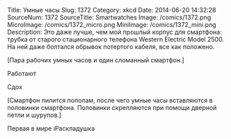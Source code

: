 Title: Умные часы 
Slug: 1372 
Category: xkcd 
Date: 2014-06-20 14:32:28 
SourceNum: 1372 
SourceTitle: Smartwatches 
Image: /comics/1372.png 
MicroImage: /comics/1372_micro.png 
MiniImage: /comics/1372_mini.png 
Description: Это даже лучше, чем мой прошлый корпус для смартфона: трубка от старого стационарного телефона Western Electric Model 2500. На ней даже болтался обрывок потертого кабеля, все как положено. 

[Пара рабочих умных часов и один сломанный смартфон.]

Работают

Сдох

[Смартфон пилится пополам, после чего умные часы вставляются в половинки смартфона. Половинки скрепляются при помощи дверной петли и шурупов.]

Первая в мире iРаскладушка